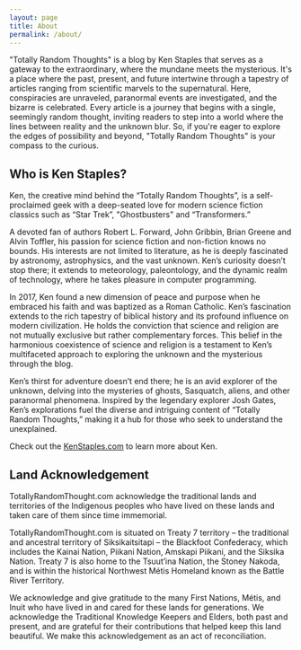 ```yaml
---
layout: page
title: About
permalink: /about/
---
```


"Totally Random Thoughts" is a blog by Ken Staples that serves as a gateway to the extraordinary, where the mundane meets the mysterious. It's a place where the past, present, and future intertwine through a tapestry of articles ranging from scientific marvels to the supernatural. Here, conspiracies are unraveled, paranormal events are investigated, and the bizarre is celebrated. Every article is a journey that begins with a single, seemingly random thought, inviting readers to step into a world where the lines between reality and the unknown blur. So, if you're eager to explore the edges of possibility and beyond, "Totally Random Thoughts" is your compass to the curious.


<h2>Who is Ken Staples?</h2>
Ken, the creative mind behind the “Totally Random Thoughts”, is a self-proclaimed geek with a deep-seated love for modern science fiction classics such as “Star Trek”, "Ghostbusters" and “Transformers.”

A devoted fan of authors Robert L. Forward, John Gribbin, Brian Greene and Alvin Toffler, his passion for science fiction and non-fiction knows no bounds. His interests are not limited to literature, as he is deeply fascinated by astronomy, astrophysics, and the vast unknown. Ken’s curiosity doesn’t stop there; it extends to meteorology, paleontology, and the dynamic realm of technology, where he takes pleasure in computer programming.

In 2017, Ken found a new dimension of peace and purpose when he embraced his faith and was baptized as a Roman Catholic. Ken’s fascination extends to the rich tapestry of biblical history and its profound influence on modern civilization. He holds the conviction that science and religion are not mutually exclusive but rather complementary forces. This belief in the harmonious coexistence of science and religion is a testament to Ken’s multifaceted approach to exploring the unknown and the mysterious through the blog.

Ken’s thirst for adventure doesn’t end there; he is an avid explorer of the unknown, delving into the mysteries of ghosts, Sasquatch, aliens, and other paranormal phenomena. Inspired by the legendary explorer Josh Gates, Ken’s explorations fuel the diverse and intriguing content of “Totally Random Thoughts,” making it a hub for those who seek to understand the unexplained.

Check out the [KenStaples.com][kenstaples.com] to learn more about Ken.

<h2>Land Acknowledgement</h2>
TotallyRandomThought.com acknowledge the traditional lands and territories of the Indigenous peoples who have lived on these lands and taken care of them since time immemorial. 

TotallyRandomThought.com is situated on Treaty 7 territory – the traditional and ancestral territory of Siksikaitsitapi – the Blackfoot Confederacy, which includes the Kainai Nation, Piikani Nation, Amskapi Piikani, and the Siksika Nation. Treaty 7 is also home to the Tsuut’ina Nation, the Stoney Nakoda, and is within the historical Northwest Métis Homeland known as the Battle River Territory.

We acknowledge and give gratitude to the many First Nations, Métis, and Inuit who have lived in and cared for these lands for generations. We acknowledge the Traditional Knowledge Keepers and Elders, both past and present, and are grateful for their contributions that helped keep this land beautiful. We make this acknowledgement as an act of reconciliation.

[kenstaples.com]: https://kenstaples.com